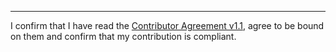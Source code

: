 

______________________________________
I confirm that I have read the [Contributor Agreement v1.1](https://github.com/tegonal/scripts/blob/v3.1.0/.github/Contributor%20Agreement.txt), agree to be bound on them and confirm that my contribution is compliant.
